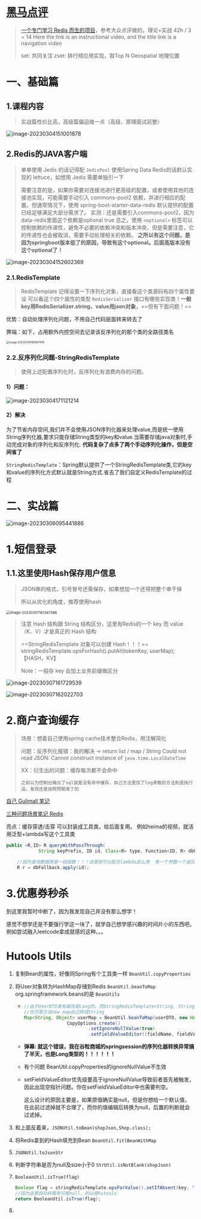 # [黑马点评](https://www.bilibili.com/video/BV1PG4y1s7io/?spm_id_from=333.788&vd_source=0f3bf62c50d57c4a7d85b89b4d2633e0)

> [一个专门学习 Redis 而生的项目](https://www.bilibili.com/video/BV1cr4y1671t/?spm_id_from=333.337.search-card.all.click&vd_source=0f3bf62c50d57c4a7d85b89b4d2633e0)，参考大众点评做的。理论+实战   42h / 3 = 14
> Here the link is an instructional video, and the title link is a navigation video
>
> set: 共同关注
> zset: 排行榜应用实现，取Top N
> Geospatial 地理位置

# 一、基础篇

## 1.课程内容

> 实战篇性价比高，高级篇偏运维一点（高级、原理面试前整）

![image-20230304151001878](http://image.zzq8.cn/img/202303041510042.png)

## 2.Redis的JAVA客户端

> 单单使用 Jedis 的话记得配 `JedisPool`
> 使用Spring Data Redis的话默认实现的 lettuce，如想用 Jedis 需要单独引一下
>
> 需要注意的是，如果你需要对连接池进行更高级的配置，或者使用其他的连接池实现，可能需要手动引入 commons-pool2 依赖，并进行相应的配置。但通常情况下，使用 spring-boot-starter-data-redis 默认提供的配置已经足够满足大部分需求了。
> 实测：还是需要引入commons-pool2，因为data-redis里面这个依赖是optional true
> 总之，使用 `<optional>` 标签可以控制依赖的传递性，避免不必要的依赖冲突和版本冲突，但是需要注意，它的传递性也会被取消，需要手动处理相关的依赖。   **之所以有这个问题，是因为springboot版本低了的原因，导致有这个optional。后面高版本没有这个optional了！**

![image-20230304152602369](http://image.zzq8.cn/img/202303041526511.png)

### 2.1.RedisTemplate

> RedisTemplate 记得设置一下序列化对象，直接看这个类源码有四个属性要设
> 可以看这个四个属性的类型 `RedisSerializer` 接口有哪些实现类！**一般key用RedisSerializer.string、value用json对象**，==但有下面问题！==

优势：自动处理序列化问题，不用自己代码层面转来转去了

弊端：如下，占用额外内控空间去记录该反序列化的那个类的全路径类名

<img src="http://image.zzq8.cn/img/202303041658585.png" alt="image-20230304165847419" style="zoom:50%;" />

### 2.2.反序列化问题-StringRedisTemplate

> 使用上述配置序列化时，反序列化有浪费内存的问题。

#### 1）问题：

![image-20230304171121214](http://image.zzq8.cn/img/202303041711043.png)

#### 2）解决

为了节省内存空间,我们并不会使用JSON序列化器来处理value,而是统一使用String序列化器,要求只能存储String类型的key和value.当需要存储java对象时,手动完成对象的序列化和反序列化.  **代码复杂了点多了两个手动序列化操作，但是空间省了**

`StringRedisTemplate`：Spring默认提供了一个StringRedisTemplate类,它的key和value的序列化方式默认就是String方式.省去了我们自定义RedisTemplate的过程



# 二、实战篇

![image-20230306095441886](http://image.zzq8.cn/img/202303060954783.png)

# 1.短信登录

## 1.1.这里使用Hash保存用户信息

> JSON串的格式，引号冒号还需保存，如果想加一个还得把整个串干掉
>
> 所以从优化的角度，推荐使用hash

<img src="http://image.zzq8.cn/img/202303071617889.png" alt="image-20230307161347386" style="zoom: 67%;" />

> 注意 Hash 结构跟 String 结构区分，这里有Redis的一个 key 而 value（K、V）才是真正的 Hash 结构
>
> ==StringRedisTemplate 对象可以创建 Hash！！！== stringRedisTemplate.opsForHash().putAll(tokenKey, userMap);【HASH，KV】
>
> Note：一般存 key 会加上业务前缀做区分

![image-20230307161729539](http://image.zzq8.cn/img/202303071617089.png)

![image-20230307162022703](http://image.zzq8.cn/img/202303071620766.png)





# 2.商户查询缓存

> 场景：想着自己使用spring cache技术整合Redis，用注解简化
>
> 问题：反序列化报错：我的解决 -> return list / map / String
> Could not read JSON: Cannot construct instance of `java.time.LocalDateTime`
>
> XX：衍生出的问题：缓存每次都不会命中
>
> ```
> 之前以为控制台输出了sql就是没有命中缓存，自己方法里加了log来甄别方法到底执行没。发现还是按照预期来了的
> ```

[自己 Gulimall 笔记](../GuliMall/Advanced)

[三种问题场景笔记 Redis](./Redis)

亮点：缓存穿透/击穿 可以封装成工具类，给后面复用。  例如heima的视频，就活用泛型+lambda写这个工具类

```java
public <R,ID> R queryWithPassThrough(
            String keyPrefix, ID id, Class<R> type, Function<ID, R> dbFallback, Long time, TimeUnit unit){
    
    //因为查询数据库是一段函数！！！这里就可以配合lambda这么用  有一个参数一个返回值
    R r = dbFallback.apply(id);
```





# 3.优惠券秒杀

到这里我暂时中断了，因为我发现自己并没有那么想学！

感觉不想学还是不要强行学这一块了，就学自己想学感兴趣的时间片小的东西吧。例如尝试融入leetcode拿成就感的这种。。。































































































# Hutools Utils

1. 复制Bean的属性，好像同Spring有个工具类一样 `BeanUtil.copyProperties`

2. 将User对象转为HashMap存储到Redis `BeanUtil.beanToMap`   org.springframework.beans的是 `BeanUtils`

   * ```java
     //由于UserDTO类有属性是Long的，而StringRedisTemplate<String, String>，所以这里用hutools构造函数定制化全给String
     //也可笨方法new map自己转成String
     Map<String, Object> userMap = BeanUtil.beanToMap(userDTO, new HashMap<>(),
                     CopyOptions.create()
                             .setIgnoreNullValue(true)
                             .setFieldValueEditor((fieldName, fieldValue) -> fieldValue.toString()));
     ```

   * **弹幕: 就这个错误，我在谷粒商城的springsession的序列化器转换异常搞了半天，也是Long类型的！！！！！！**

   * 有个问题  BeanUtil.copyProperties的ignoreNullValue不生效

   * setFieldValueEditor优先级要高于ignoreNullValue导致前者首先被触发，因此出现空指针问题。你在setFieldValueEditor中也需要判空。

     这么设计的原因主要是，如果原值确实是null，但是你想给一个默认值，在此前过滤掉就不合理了，而你的值编辑后转换为null，后置的判断就会过滤掉。

3. 和上面反着来，`JSONUtil.toBean(shopJson,Shop.class);`

4. 将Redis拿到的Hash填充到Bean `BeanUtil.fitlBeanWithMap`

5. `JSONUtil.toJsonStr`

6. 判断字符串是否为null及size小于0 `StrUtil.isNotBlank(shopJson)`

7. `BooleanUtil.isTrue(flag)`

   ```java
   Boolean flag = stringRedisTemplate.opsForValue().setIfAbsent(key, "1", 10, TimeUnit.SECONDS);
   //因为这里自动拆箱有可能null，所以用hutools
   return BooleanUtil.isTrue(flag);
   ```

8. 
